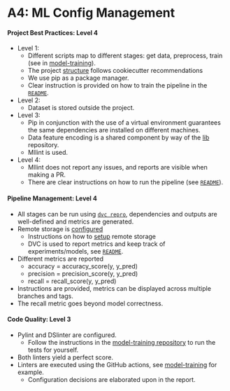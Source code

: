 # A4: ML Config Management

#### Project Best Practices: Level 4
- Level 1:
  - Different scripts map to different stages: get data, preprocess, train (see in [model-training](https://github.com/remla23-team13/model-training/tree/main/src)).
  - The project [structure](https://github.com/remla23-team13/model-training) follows cookiecutter recommendations
  - We use pip as a package manager.
  - Clear instruction is provided on how to train the pipeline in the [`README`](https://github.com/remla23-team13/model-training).
- Level 2:
  - Dataset is stored outside the project.
- Level 3:
  - Pip in conjunction with the use of a virtual environment guarantees the same dependencies are installed on different machines.
  - Data feature encoding is a shared component by way of the [lib](https://github.com/remla23-team13/lib/tree/main/src) repository.
  - Mllint is used.
- Level 4:
  - Mllint does not report any issues, and reports are visible when making a PR.
  - There are clear instructions on how to run the pipeline (see [`README`](https://github.com/remla23-team13/model-training)).

#### Pipeline Management: Level 4
- All stages can be run using [`dvc repro`](https://github.com/remla23-team13/model-training), dependencies and outputs are well-defined and metrics are generated.
- Remote storage is [configured](https://github.com/remla23-team13/model-training/blob/main/.dvc/config)
  - Instructions on how to [setup](https://github.com/remla23-team13/model-training) remote storage
  - DVC is used to report metrics and keep track of experiments/models, see [`README`](https://github.com/remla23-team13/model-training).
- Different metrics are reported
  - accuracy = accuracy_score(y, y_pred)
  - precision = precision_score(y, y_pred)
  - recall = recall_score(y, y_pred)
- Instructions are provided, metrics can be displayed across multiple branches and tags. 
- The recall metric goes beyond model correctness.

#### Code Quality: Level 3
- Pylint and DSlinter are configured.
  - Follow the instructions in the [model-training repository](https://github.com/remla23-team13/model-training) to run the tests for yourself.
- Both linters yield a perfect score.
- Linters are executed using the GitHub actions, see [model-training](https://github.com/remla23-team13/model-training/actions) for example. 
  - Configuration decisions are elaborated upon in the report.